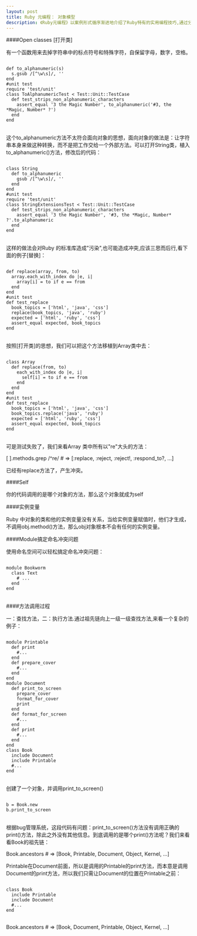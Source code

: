 ```yaml
---
layout: post 
title: Ruby 元编程： 对象模型 
description: 《Ruby元编程》以案例形式循序渐进地介绍了Ruby特有的实用编程技巧,通过分析案例、讲解例题、回顾Ruby代码库的实现细节，这是我看后的个人笔记。
---
```


####Open classes [打开类]

有一个函数用来去掉字符串中的标点符号和特殊字符，自保留字母，数字，空格。

<pre>
<code id='code-customize'>
def to_alphanumeric(s)
  s.gsub /[^\w\s]/, ''
end
#unit test
require 'test/unit'
class ToAlphanumericTest &lt; Test::Unit::TestCase
  def test_strips_non_alphanumeric_characters
    assert_equal '3 the Magic Number', to_alphanumeric('#3, the *Magic, Number* ?')
  end
end
</code>
</pre>

这个to_alphanumeric方法不太符合面向对象的思想，面向对象的做法是：让字符串本身来做这种转换，而不是把工作交给一个外部方法。可以打开String类，植入to_alphanumeric()方法，修改后的代码：

<pre>
<code id='code-customize'>
class String
  def to_alphanumeric
    gsub /[^\w\s]/, ''
  end
end
#unit test
require 'test/unit'
class StringExtensionsTest &lt; Test::Unit::TestCase
  def test_strips_non_alphanumeric_characters
    assert_equal '3 the Magic Number', '#3, the *Magic, Number* ?'.to_alphanumeric
  end
end
</code>
</pre>

这样的做法会对Ruby 的标准库造成"污染",也可能造成冲突,应该三思而后行,看下面的例子[替换]：

<pre>
<code id='code-customize'>
def replace(array, from, to) 
  array.each_with_index do |e, i|
    array[i] = to if e == from
  end
end
#unit test
def test_replace
  book_topics = ['html', 'java', 'css']
  replace(book_topics, 'java', 'ruby')
  expected = ['html', 'ruby', 'css']
  assert_equal expected, book_topics
end
</code>
</pre>

按照[打开类]的思想，我们可以把这个方法移植到Array类中去：

<pre>
<code id='code-customize'>
class Array
  def replace(from, to)
    each_with_index do |e, i|
      self[i] = to if e == from
    end
  end
end
#unit test
def test_replace
  book_topics = ['html', 'java', 'css']
  book_topics.replace('java', 'ruby')
  expected = ['html', 'ruby', 'css']
  assert_equal expected, book_topics
end
</code>
</pre>

可是测试失败了，我们来看Array 类中所有以"re"大头的方法：

[ ].methods.grep /^re/ # => [:replace, :reject, :reject!, :respond_to?, ...]

已经有replace方法了，产生冲突。

####Self

你的代码调用的是哪个对象的方法，那么这个对象就成为self

####实例变量

Ruby 中对象的类和他的实例变量没有关系，当给实例变量赋值时，他们才生成，不调用obj.method()方法，那么obj对象根本不会有任何的实例变量。

####Module搞定命名冲突问题

使用命名空间可以轻松搞定命名冲突问题：

<pre>
<code id='code-customize'>
module Bookworm
  class Text
    # ...
  end
end
</code>
</pre>

####方法调用过程

一：查找方法，二：执行方法.通过祖先链向上一级一级查找方法,来看一个复杂的例子：

<pre>
<code id='code-customize'>
module Printable
  def print
    #...
  end
  def prepare_cover
    #...
  end
end
module Document
  def print_to_screen
    prepare_cover
    format_for_cover
    print
  end
  def format_for_screen
    #...
  end
  def print
    #...
  end
end
class Book
  include Document
  include Printable
  #...
end
</code>
</pre>

创建了一个对象，并调用print_to_screen()

<pre>
<code id='code-customize'>
b = Book.new
b.print_to_screen
</code>
</pre>

根据bug管理系统，这段代码有问题：print_to_screen()方法没有调用正确的print()方法，除此之外没有其他信息。到底调用的是哪个print()方法呢？我们来看看Book的祖先链：

Book.ancestors # => [Book, Printable, Document, Object, Kernel, ...] 

Printable在Document前面，所以是调用的Printable的print方法，而本意是调用Document的print方法，所以我们只需让Document的位置在Printable之前：

<pre>
<code id='code-customize'>
class Book
  include Printable
  include Document
  #...
end
</code>
</pre>

Book.ancestors # => [Book, Document, Printable, Object, Kernel, ...] 

